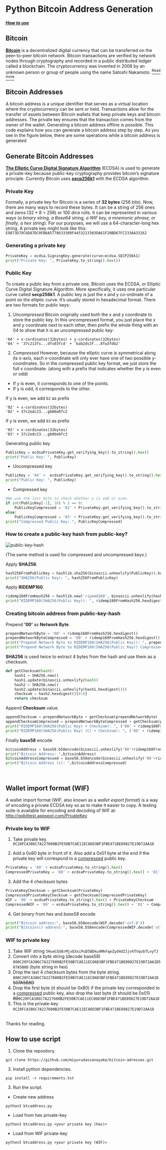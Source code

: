 # Python Bitcoin Address Generation
[***How to use***](#how-to-use-script)


## Bitcoin

[**Bitcoin**](https://bitcoin.org/en/) is a decentralized digital currency that can be transferred on the peer-to-peer bitcoin network. Bitcoin transactions are verified by network nodes through cryptography and recorded in a public distributed ledger called a blockchain. The cryptocurrency was invented in 2008 by an unknown person or group of people using the name Satoshi Nakamoto. [<sup>Read more</sup>](https://en.wikipedia.org/wiki/bitcoin)

## Bitcoin Addresses

A bitcoin address is a unique identifier that serves as a virtual location where the cryptocurrency can be sent or held. Transactions allow for the transfer of assets between Bitcoin wallets that keep private keys and bitcoin addresses. The private key ensures that the transaction comes from the owner of the wallet. Generating a bitcoin address offline is possible. This code explains how you can generate a bitcoin address step by step. As you see in the figure below, there are some operations while a bitcoin address is generated
<br>
## Generate Bitcoin Addresses
[**The Elliptic Curve Digital Signature Algorithm**](https://en.wikipedia.org/wiki/Elliptic_Curve_Digital_Signature_Algorithm) (ECDSA) is used to generate a private-key because public-key cryptography provides bitcoin’s signature principle. Currently Bitcoin uses [**secp256k1**](https://en.bitcoin.it/wiki/Secp256k1) with the ECDSA algorithm.

### Private Key
Formally, a private key for Bitcoin is a series of **32 bytes** (256 bits). Now, there are many ways to record these bytes. It can be a string of 256 ones and zeros (32 * 8 = 256) or 100 dice rolls. It can be represented in various ways (*a binary string, a Base64 string, a WIF key, a mnemonic phrase, or finally, a hex string*). For our purposes, we will use a 64-character-long hex string. A private key might look like this: ```E9873D79C6D87DC0FB6A5778633389F4453213303DA61F20BD67FC233AA33262```

### Generating a private key
```python
PrivateKey = ecdsa.SigningKey.generate(curve=ecdsa.SECP256k1)
print("Private Key: ", PrivateKey.to_string().hex())
```


### Public Key
To create a public key from a private one, Bitcoin uses the ECDSA, or Elliptic Curve Digital Signature Algorithm. More specifically, it uses one particular curve called **secp256k1**. A public key is just the x and y co-ordinate of a point on the elliptic curve. It’s usually stored in hexadecimal format.
There are two formats for public keys:
1. *Uncompressed*
Bitcoin originally used both the x and y coordinate to store the public key. In this uncompressed format, you just place the x and y coordinate next to each other, then prefix the whole thing with an 04 to show that it is an uncompressed public key:<br>

```'04' + x-cordinates(32bytes) + y-cordinates(32bytes)``` <br>
```'04' + '37c213fs...dfs03fcd' + 'bab2ds3f...8fw3fdb2'```


2. *Compressed*
However, because the elliptic curve is symmetrical along its x-axis, each x-coordinate will only ever have one of two possible y-coordinates. So in the compressed public key format, we just store the full x coordinate. (along with a prefix that indicates whether the y is even or odd)
- If y is even, it corresponds to one of the points.
- If y is odd, it corresponds to the other.

If y is even, we add `02` as prefix
```
'02' + x-cordinates(32bytes)
'02' + 37c2edc23...gb06e0fc2
```

If y is even, we add `03` as prefix
```
'03' + x-cordinates(32bytes)
'03' + 37c2edc23...gb06e0fc3
```


Generating public key
```python
PublicKey = ecdsaPrivateKey.get_verifying_key().to_string().hex()
print("Public Key: ", PublicKey)
```

- Uncompressed key
```python
PublicKey = '04' +  ecdsaPrivateKey.get_verifying_key().to_string().hex()
print("Public Key: ", PublicKey)
```
- Compressed key
```python
#We use the last byte to check whether y is odd or even.
if int(PublicKey[-1], 16) % 2 == 0:
    PublicKeyCompressed = '02' + PrivateKey.get_verifying_key().to_string()[:32].hex()
else:
    PublicKeyCompressed = '03' + PrivateKey.get_verifying_key().to_string()[:32].hex()
print("Compressed Public Key: ", PublicKeyCompressed)
```

### How to create a public-key hash from public-key?
![public-key-hash](https://github.com/miyurudassanayake/bitcoin-adresses/blob/main/image.png)

(The same method is used for compressed and uncompressed keys.)

Apply **SHA256**.
```python
hash256FromPublicKey = hashlib.sha256(binascii.unhexlify(PublicKey)).hexdigest()
print("SHA256(Public Key): ", hash256FromPublicKey)
```
Apply **RIDEMP160**.
```python
ridemp160FromHash256 = hashlib.new('ripemd160', binascii.unhexlify(hash256FromPublicKey))
print("RIDEMP160(SHA256(Public Key)): ", ridemp160FromHash256.hexdigest())
```


### Creating bitcoin address from public-key-hash

Prepend **'00'** as **Network Byte**.
```python
prependNetworkByte = '00' + ridemp160FromHash256.hexdigest()
prependNetworkByteCompressed = '00' + ridemp160FromHash256.hexdigest() + '01'
print("Prepend Network Byte to RIDEMP160(SHA256(Public Key)): ", prependNetworkByte)
print("Prepend Network Byte to RIDEMP160(SHA256(Public Key)) Compressed: ", prependNetworkByte)
```
**SHA256** is used twice to extract 4 bytes from the hash and use them as a checksum.
```python
def getChecksum(hash):
    hash1 = SHA256.new()
    hash1.update(binascii.unhexlify(hash))
    hash2 = SHA256.new()
    hash2.update(binascii.unhexlify(hash1.hexdigest()))
    checksum = hash2.hexdigest()[0:8]
    return checksum
```
Append **Checksum** value.
```python
appendChecksum = prependNetworkByte + getChecksum(prependNetworkByte)
appendChecksumCompressed = prependNetworkByteCompressed + getChecksum(prependNetworkByteCompressed)
print("RIDEMP160(SHA256(Public Key) + Checksum): ", ('00' + ridemp160FromHash256.hexdigest() + appendChecksum)
print("RIDEMP160(SHA256(Public Key) (C) + Checksum): ", ('00' + ridemp160FromHash256.hexdigest() + '01' + appendChecksum)
```
Finally **base58** encode
```python
bitcoinAddress = base58.b58encode(binascii.unhexlify('00'+ridemp160FromHash256.hexdigest()+appendChecksum))
print("Bitcoin Address: ",bitcoinAddress)
bitcoinAddressCompressed = base58.b58encode(binascii.unhexlify('00'+ridemp160FromHash256.hexdigest()+appendChecksumCompressed))
print("Bitcoin Address (c): ",bitcoinAddressCompressed)
```

<br>

## Wallet import format (WIF)

A wallet import format (WIF, also known as a *wallet export format*) is a way of encoding a private ECDSA key so as to make it easier to copy. A testing suite is available for encoding and decoding of WIF at: http://gobittest.appspot.com/PrivateKey

### Private key to WIF
1. Take private key.
```0C28FCA386C7A227600B2FE50B7CAE11EC86D3BF1FBE471BE89827E19D72AA1D```

2. Add a 0x80 byte in front of it. Also add a 0x01 byte at the end if the private key will correspond to a [compressed](todo) public key. 
```python
PrivateKey = '80' + ecdsaPrivateKey.to_string().hex()
CompressedPrivateKey = '80' + ecdsaPrivateKey.to_string().hex() + '01'
```

3. Add the 4 checksum bytes
```python
PrivateKeyChecksum = getChecksum(PrivateKey)
CompressedPrivateKeyChecksum = getChecksum(CompressedPrivateKey)
WIF = '80' + ecdsaPrivateKey.to_string().hex() + PrivateKeyChecksum
CompressedWIF = '80' + ecdsaPrivateKey.to_string().hex() + '01' + CompressedPrivateKeyChecksum
```

4. Get *binary* from hex and *base58* encode
```python
print("Bitcoin address:", base58.b58encode(WIF.decode('utf-8'))
print("Bitcoin(c) address:", base58.b58encode(CompressedWIF.decode('utf-8'))
```


### WIF to private key
1. Take WIF string ```5HueCGU8rMjxEXxiPuD5BDku4MkFqeZyd4dZ1jvhTVqvbTLvyTJ```
2. Convert into a byte string (decode base58) ```800C28FCA386C7A227600B2FE50B7CAE11EC86D3BF1FBE471BE89827E19D72AA1D507A5B8D``` (byte string in hex)
3. Drop the last 4 checksum bytes from the byte string. ```800C28FCA386C7A227600B2FE50B7CAE11EC86D3BF1FBE471BE89827E19D72AA1D``` ~~507A5B8D~~
4. Drop the first byte (it should be 0x80) if the private key corresponded to a [compressed](todo) public key, also drop the last byte (it should be 0x01) ~~80~~```0C28FCA386C7A227600B2FE50B7CAE11EC86D3BF1FBE471BE89827E19D72AA1D```
5. This is the private-key ```0C28FCA386C7A227600B2FE50B7CAE11EC86D3BF1FBE471BE89827E19D72AA1D```

<br>
Thanks for reading.
<br>

## How to use script
1. Clone the repository.
```
git clone https://github.com/miyurudassanayake/bitcoin-adresses.git
```
3. Install python dependencies.
```
pip install -r requirements.txt
```
3. Run the script.
- Create new address
```
python3 btcaddress.py
```

- Load from hex private-key
```
python3 btcaddress.py <your private key (hex)>
```

- Load from WIF private-key
```
python3 btcaddress.py <your private key (WIF)>
```
